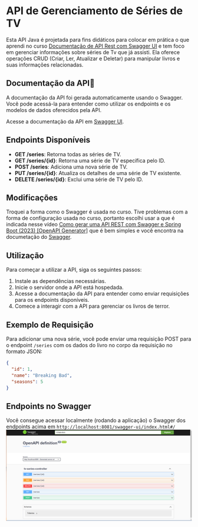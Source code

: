 # API de Gerenciamento de Séries de TV

Esta API Java é projetada para fins didáticos para colocar em prática o que aprendi no curso [Documentação de API Rest com Swagger UI](https://www.jdevtreinamento.com.br/) e tem foco em
gerenciar informações sobre séries de Tv que já assisti. Ela oferece operações CRUD (Criar, Ler, Atualizar e Deletar) para manipular livros e suas informações relacionadas.

## Documentação da API🤖

A documentação da API foi gerada automaticamente usando o Swagger. Você pode acessá-la para entender como utilizar os endpoints e os modelos de dados oferecidos pela API.

Acesse a documentação da API em [Swagger UI]([url_da_documentação_swagger](https://swagger.io/solutions/api-documentation/)).

## Endpoints Disponíveis

- **GET /series**: Retorna todas as séries de TV.
- **GET /series/{id}**: Retorna uma série de TV específica pelo ID.
- **POST /series**: Adiciona uma nova série de TV.
- **PUT /series/{id}**:  Atualiza os detalhes de uma série de TV existente.
- **DELETE /series/{id}**:  Exclui uma série de TV pelo ID.

## Modificações

Troquei a forma como o Swagger é usada no curso. Tive problemas com a forma de configuração usada no curso, portanto escolhi
usar a que é indicada nesse vídeo [Como gerar uma API REST com Swagger e Spring Boot (2023) [OpenAPI Generator]](https://www.youtube.com/watch?v=zmfCS1E7oeI&ab_channel=Devertelo)
que é bem simples e você encontra na documetação do [Swagger](https://swagger.io/).

## Utilização

Para começar a utilizar a API, siga os seguintes passos:

1. Instale as dependências necessárias.
2. Inicie o servidor onde a API está hospedada.
3. Acesse a documentação da API para entender como enviar requisições para os endpoints disponíveis.
4. Comece a interagir com a API para gerenciar os livros de terror.

## Exemplo de Requisição

Para adicionar uma nova série, você pode enviar uma requisição POST para o endpoint `/series` com os dados do livro no corpo da requisição no formato JSON:

```json
{
  "id": 1,
  "name": "Breaking Bad",
  "seasons": 5
}

```
## Endpoints no Swagger

Você consegue acessar localmente (rodando a aplicação) o Swagger dos endpoints acima em `http://localhost:8081/swagger-ui/index.html#/`
![img.png](img.png)